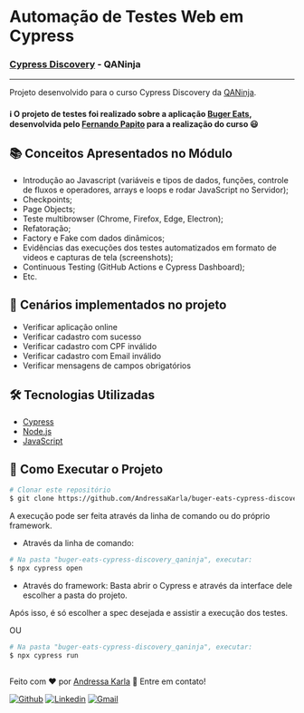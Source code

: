 # Automação de Testes Web em Cypress
### [Cypress Discovery](https://app.qaninja.com.br/area/produto/item/148694) - QANinja
---
Projeto desenvolvido para o curso Cypress Discovery da [QANinja](https://app.qaninja.com.br/area/vitrine).

#### :information_source: O projeto de testes foi realizado sobre a aplicação [Buger Eats](https://buger-eats-qa.vercel.app), desenvolvida pelo [Fernando Papito](https://www.linkedin.com/in/papitoio/) para a realização do curso :smiley:

## :books: Conceitos Apresentados no Módulo
- Introdução ao Javascript (variáveis e tipos de dados, funções, controle de fluxos e operadores, arrays e loops e rodar JavaScript no Servidor);
- Checkpoints;
- Page Objects;
- Teste multibrowser (Chrome, Firefox, Edge, Electron);
- Refatoração;
- Factory e Fake com dados dinâmicos;
- Evidências das execuções dos testes automatizados em formato de videos e capturas de tela (screenshots);
- Continuous Testing (GitHub Actions e Cypress Dashboard);
- Etc.


## :pushpin: Cenários implementados no projeto
- Verificar aplicação online
- Verificar cadastro com sucesso
- Verificar cadastro com CPF inválido
- Verificar cadastro com Email inválido
- Verificar mensagens de campos obrigatórios


## :hammer_and_wrench: Tecnologias Utilizadas
- [Cypress](https://www.cypress.io/)
- [Node.js](https://nodejs.org/en/)
- [JavaScript](https://developer.mozilla.org/pt-BR/docs/Web/JavaScript)


## :checkered_flag: Como Executar o Projeto
```bash
# Clonar este repositório
$ git clone https://github.com/AndressaKarla/buger-eats-cypress-discovery_qaninja.git
```
A execução pode ser feita através da linha de comando ou do próprio framework.
- Através da linha de comando:
```bash
# Na pasta "buger-eats-cypress-discovery_qaninja", executar:
$ npx cypress open
```
- Através do framework:
Basta abrir o Cypress e através da interface dele escolher a pasta do projeto.

Após isso, é só escolher a spec desejada e assistir a execução dos testes.

OU

```bash
# Na pasta "buger-eats-cypress-discovery_qaninja", executar:
$ npx cypress run
```


##
Feito com ❤️ por <a href="https://www.linkedin.com/in/andressakarla/">Andressa Karla</a> :wave: Entre em contato!

[![Github](https://img.shields.io/badge/-Github-595D60?style=flat-square&logo=Github&logoColor=white&link=https://github.com/AndressaKarla/)](https://github.com/AndressaKarla/)
[![Linkedin](https://img.shields.io/badge/-LinkedIn-595D60?style=flat-square&logo=Linkedin&logoColor=white&link=https://www.linkedin.com/in/andressakarla//)](https://www.linkedin.com/in/andressakarla/)
[![Gmail](https://img.shields.io/badge/-Gmail-595D60?style=flat-square&logo=Gmail&logoColor=white&link=mailto:andressa.karla1@gmail.com/)](mailto:andressa.karla1@gmail.com/)
